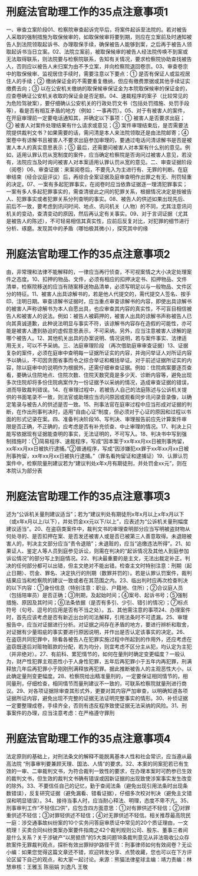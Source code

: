 # 刑庭法官助理工作的35点注意事项1

一、审查立案阶段01、检察院审查起诉完毕后，将案件起诉至法院的。若对被告人采取的强制措施为取保候审的，如取保候审将要到期，则应在立案前及时通知被告人到法院领取起诉书、办理取保手续，确保被告人能够到案，之后再于被告人领取起诉书当日立案。02、法院立案前，被取保候审的被告人经法院传唤不到案或无法取得联系，则法院要与检察院联系，告知有关情况，要求检察院协助查找被告人，否则应以被告人未归案为由不予立案，并向检察院退回卷宗。03、审查卷宗中的取保候审、监视居住手续时，需要注意以下要点：① 是否有保证人或监视居住人的手续；② 缴纳保证金的不需要重复缴纳，但应有缴费票据或其他手续证实缴费去向；③ 以在公安机关缴纳的取保候审保证金为本院取保候审的保证金的，应查卷确证公安机关收取的保证金是否足额。04、速裁程序的案子（比较常见的为危险驾驶案），要仔细确认公安机关的行政处罚文书（包括处罚措施、处罚手段等），看是否有相互矛盾的地方（例如：一事再罚）。05、对于有被害人的案件，在开庭审理前一定要电话通知其，并确定以下事项：① 被害人是否要求出庭；② 被害人对案件处理结果有什么请求或意见；③ 案件审理结束后，是否需要法院提供裁判文书？如果需要的话，需问清是本人来法院领取还是由法院邮寄；④ 案卷中有谅解书且被害人不要求出庭参加审理的，要通过电话问清谅解书是否是被害人本人的真实意思表示；⑤ 最后，还需要问被害人对本案有什么别的意见。例如，适用认罪认罚从宽制度的案件，应当确定检察院是否询问过被害人意见，若没有，法院应当及时询问被害人对本案适用认罪认罚从宽的意见。二、审查证据阶段（阅卷）06、审查证据：来案阅卷后，不要先入为主进行有、无罪的判断。在庭审结束（经合议庭评议）后，再综合全案证据及庭审查明作出罪之有无、刑罚轻重的决定。07、一案有多起犯罪事实，在阅卷时应当依靠证据逐一理清犯罪事实；一案有多人多起犯罪事实的，需查清彼此之间的犯罪关系，根据情况决定是按被告人、犯罪事实或者犯罪关系分列查明的事实。08、被告人的供述如果出现先后、前后不一致，要考虑到讯问时间、地点、讯问机关（人物）的不同，尤其注意讯问机关的变动，查清变动的原因，然后再认定有关事实。09、对于言词证据（尤其是被告人的陈述），不可轻易相信其真实性，应前后反复对比，对犯罪的细节进行分析、琢磨。发现其中的矛盾（哪怕极其微小），探究其中的缘

# 刑庭法官助理工作的35点注意事项2

由，非常理和法律不能解释的，一律应当再行侦查，不可视案情之大小决定处理案件之态度。10、扣押的物品、文件，必须有相应的扣押决定书、扣押物品、文件清单，检察院移送的应当有随案移送物品清单，必须写明足以与一般物品、文件区分的特征。11、被害人出具谅解书的，若是他人代提交的，需代提交人签名、按手印、注明日期。审查谅解书证据时，应当重点审查谅解书的内容，即使出具谅解书的被害人声称谅解书为本人自愿出具，也应审查其内容的真实性，不可盲目相信被告人和被害人的说法。例如：被告人被羁押的，被害人出具的谅解书声称被告人已向其真诚道歉，此种说法明显与事实不符，该谅解书内容存在造假的可能性，亦可能是被害人遭到胁迫的虚假意思表示，不可采纳。另外，应当注意被害人谅解的是哪个被告人。12、其他机关出具的办案说明、情况说明，若与案件事实、法律适用无关，可以不予采纳。三、法庭审理阶段  （再次借助庭审审查证据）13、证据复杂的案件，必须在庭审中查明每一证据所证实的内容，并询问举证人对所证内容予以确认，不可因贪图省事而令之综合举证和概括举证。对于前述证据所证实的内容，除以庭审中的说明作为根据外，还需仔细审查证据。例如：住院病案要逐页查看，要确认住院地点、住院次数、住院天数究竟是多少天、诊断内容等，避免出现多次住院却将多份住院病案作为一份证据予以采纳的情况，造成审查证据的错误，进而导致裁判错误。14、在审理过程中，若被告人自己的法庭陈述与公诉机关提供的书面笔录不一致，则法官或助理应当讯问原因或观看同步讯问录音录像，以确定笔录与被告人的供述是否一致。15、刑事法官在庭审过程中应当形成对证据的判断，在作出刑事判决时，适用“自由心证”制度，但必须对于心证的原因和过程以书面的形式记录在案。四、准备判决阶段16、写判决、审理报告前应先计算案件审限是否正确，不正确的，应考虑是否有补充侦查、中止审理的情况。17、判决上只能写依据现有证据能查明的事实，无法证明的，不可写入。18、判决书中写到强制措施时：①简易程序、速裁程序，写成“因本案于xx年xx月xx日被刑事拘留，xx年xx月xx日被执行逮捕。”②普通程序，写成“因涉嫌犯xx罪于xx年xx月xx日被刑事拘留，xx年xx月xx日被执行逮捕。”（罪名看拘留证和逮捕证）19、认罪认罚案件中，检察院量刑建议若为“建议判处x年x月有期徒刑，并处罚金xx元”，则在本院认为部分表

# 刑庭法官助理工作的35点注意事项3

述为“公诉机关量刑建议适当”；若为“建议判处有期徒刑x年x月以上x年x月以下（或x年x月以上/以下），并处罚金xx元以下/以上”，应表述为“公诉机关量刑幅度建议适当”。20、在盗窃类案件中，裁判文书的审理查明部分应当写明被盗财物从何处寻的、是否扣押在案、是否发还被害人或是否已被第三人善意取得。未退赔被害人的，判决主文部分应当“责令退赔”；未退赃的，应当“追缴违法所得”。21、如果证人、鉴定人等人员到庭参见诉讼，则需在判决的“起诉情况及其他人到庭参加诉讼情况”的部分写上到庭情况。22、判决最重要的是主文，无法出裁定补正。判决的任何部分都可以出错，但主文绝对不能出错。检查主文时特别注意：刑期（起止日期）、罚金、罪名、决定执行的刑期（数罪并罚的）。若是认罪认罚案件，裁判结果应当和检察院的建议一致或者在其范围之内。23、临出判时应再次检查判决的以下内容：①身份信息（特别注意：职业、户籍地、住所）；②合议庭人员（包括陪审员）是否正确；③刑期，及起始时间；④案号、起诉书号；⑤强制措施、原因及其时间；⑥法条依据（是否有多引、少引、错引的情况）；⑦标点符号（句号、逗号的应用是否有不当之处）。五、其他需注意的事项24、办理案件时，首先应该考虑是否有新近出台的司法解释，引用法条时不可遗漏。25、审理报告中，应当对证据进行分析。对证据之间存在矛盾的地方，要进行辨析和取舍，对证据有少量瑕疵的事实要进行原因说明，并作出是否认定该事实的决定。26、在盗窃共同犯罪中，除看各被告人在犯罪实施过程中所起到的作用外，还应考虑在盗窃既遂后对赃物赃款的分配，若为均分，则宜考虑不区分主从犯，均认定为主犯（并非绝对）。27、有前科、累犯情节的，如何在量刑时确定变更幅度？一般认为，财产性犯罪主观恶性小于人身性犯罪，五年后再犯罪小于五年内再犯罪，刑满释放几年后再犯罪小于刚刚刑满释放再犯罪。据此推断被告人的主观恶性大小，以此确定量刑变更幅度。28、检察院给出精准量刑的，一定要保证相同情节的，相同量刑，仔细检查，相同情节而量刑建议不一致的，可联系检察院就量刑进行商议。29、对各项证据除审查其形式外，更要对其内容严加审查，以明确知道各项证据所证内容，避免出现不完整的证据无法证明完整事实的情形。30、补侦证据一定要整理成卷，手续齐全，否则有违反程序致使证据无法采纳的风险。31、刑事案件的办理，应当注意考虑：在严格遵守罪刑

# 刑庭法官助理工作的35点注意事项4

法定原则的基础上，对刑法条文的解释不能脱离基本人性和社会常识，应当遵从最高法院 “刑事审判要兼顾天理、国法、人情”的要求。32、本案的同案犯若已有生效的一审、二审裁判文书，为符合裁判一致性的要求，在办理本案时可酌参已生效的裁判文书，但生效的裁判文书确有错误或因新证据的出现致使涉案事实发生改变的除外。33、不要信任自己的记忆，勤于查阅法条（避免出现引用法条时出现条数错误），反复研究证据（避免漏看、错看证据），仔细多次校对判决（避免主文错误和明显错误）。34、接待当事人时，应当耐心释法、明理，态度不卑不亢。35、刑事审判工作“不轻信口供”，应包含四方面意思：①对有罪供述不轻信；②对罪重供述不轻信；③对罪轻供述不轻信；④对无罪供述不轻信。相关推荐最高院民一庭：涉交通事故纠纷案的10个实务问答庭审质证中常见的20个质证理由，一文梳理！买卖合同纠纷类案办案要件指南之42个裁判规则公司、股东、董事三者间是什么关系？关于涉破产“以房抵债”的5大类问题18条裁判意见从非法吸收公众存款案件无罪裁判观点，探析有效出罪辩护路径干货：刑事律师如何有效阅卷？无讼小编：如果您觉得这篇文章还不错，欢迎转发分享、点赞收藏，您也可以在下方评论区留下自己的观点，和大家一起讨论。来源：熊猫法律星球主编：靖力责编：林慧审核：王雅玉 陈丽娟 刘逸凡 王敬

